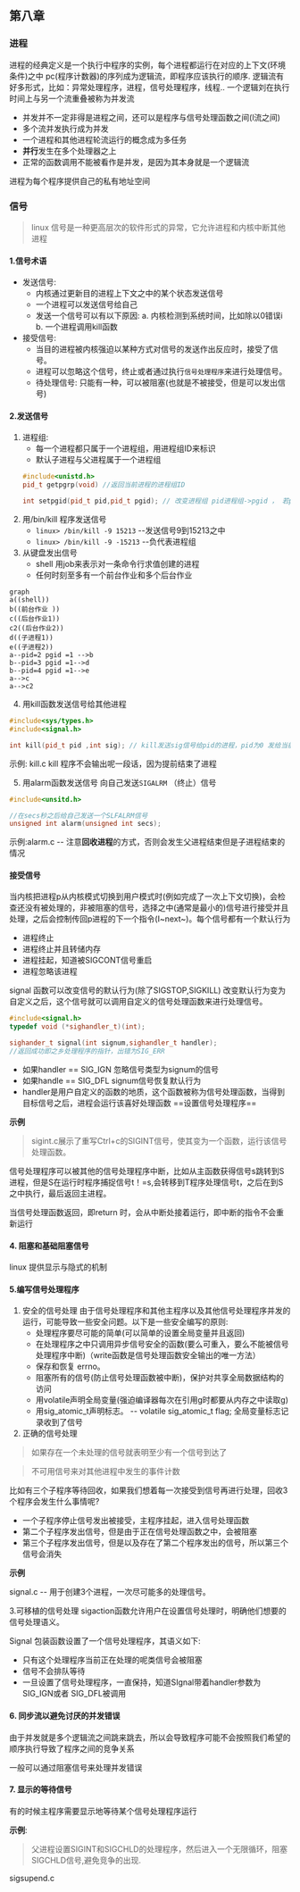 ## 第八章

### 进程
进程的经典定义是一个执行中程序的实例，每个进程都运行在对应的上下文(环境条件)之中
pc(程序计数器)的序列成为逻辑流，即程序应该执行的顺序.
逻辑流有好多形式，比如：异常处理程序，进程，信号处理程序，线程..
一个逻辑刘在执行时间上与另一个流重叠被称为并发流
+ 并发并不一定非得是进程之间，还可以是程序与信号处理函数之间(l流之间)
+ 多个流并发执行成为并发
+ 一个进程和其他进程轮流运行的概念成为多任务
+ **并行**发生在多个处理器之上
+ 正常的函数调用不能被看作是并发，是因为其本身就是一个逻辑流

进程为每个程序提供自己的私有地址空间
### 信号
> linux 信号是一种更高层次的软件形式的异常，它允许进程和内核中断其他进程

#### 1.信号术语
+ 发送信号:
     + 内核通过更新目的进程上下文之中的某个状态发送信号
     + 一个进程可以发送信号给自己
     + 发送一个信号可以有以下原因:
     a. 内核检测到系统时间，比如除以0错误i
     b. 一个进程调用kill函数
+ 接受信号:
    +  当目的进程被内核强迫以某种方式对信号的发送作出反应时，接受了信号。
    +  进程可以忽略这个信号，终止或者通过执行`信号处理程序`来进行处理信号。
    +  待处理信号: 只能有一种，可以被阻塞(也就是不被接受，但是可以发出信号) 

#### 2.发送信号
1. 进程组:
     + 每一个进程都只属于一个进程组，用进程组ID来标识 
     + 默认子进程与父进程属于一个进程组
     ```cpp
     #include<unistd.h>
     pid_t getpgrp(void) //返回当前进程的进程组ID

     int setpgid(pid_t pid,pid_t pgid); // 改变进程组 pid进程组->pgid ， 若pgid 为0，用pid指定的PID作为id
     ```
2. 用/bin/kill 程序发送信号
    +  `linux> /bin/kill -9 15213` --发送信号9到15213之中
    +  `linux> /bin/kill -9 -15213` --负代表进程组
3.  从键盘发出信号
    + shell 用job来表示对一条命令行求值创建的进程
    + 任何时刻至多有一个前台作业和多个后台作业
```mermaid
graph
a((shell))
b((前台作业 ))
c((后台作业1))
c2((后台作业2))
d((子进程1))
e((子进程2))
a--pid=2 pgid =1 -->b 
b--pid=3 pgid =1-->d
b--pid=4 pgid =1-->e
a-->c
a-->c2
``` 
4. 用kill函数发送信号给其他进程
```cpp
#include<sys/types.h>
#include<signal.h>

int kill(pid_t pid ,int sig); // kill发送sig信号给pid的进程，pid为0 发给当前进程组所有进程
```
示例: kill.c
kill 程序不会输出呢一段话，因为提前结束了进程

5. 用alarm函数发送信号
向自己发送`SIGALRM`  （终止）信号
```cpp
#include<unsitd.h>

//在secs秒之后给自己发送一个SLFALRM信号
unsigned int alarm(unsigned int secs);
```
示例:alarm.c -- 注意**回收进程**的方式，否则会发生父进程结束但是子进程结束的情况

#### 接受信号
当内核把进程p从内核模式切换到用户模式时(例如完成了一次上下文切换)，会检查还没有被处理的，非被阻塞的信号，选择之中(通常是最小的)信号进行接受并且处理，之后会控制传回p进程的下一个指令(I~next~)。每个信号都有一个默认行为
+ 进程终止
+ 进程终止并且转储内存
+ 进程挂起，知道被SIGCONT信号重启
+ 进程忽略该进程

signal 函数可以改变信号的默认行为(除了SIGSTOP,SIGKILL)
改变默认行为变为自定义之后，这个信号就可以调用自定义的信号处理函数来进行处理信号。

```cpp
#include<signal.h>
typedef void (*sighandler_t)(int);

sighander_t signal(int signum,sighandler_t handler);
//返回成功即之乡处理程序的指针，出错为SIG_ERR
```

+ 如果handler == SIG_IGN 忽略信号类型为signum的信号
+ 如果handle == SIG_DFL signum信号恢复默认行为
+ handler是用户自定义的函数的地质，这个函数被称为信号处理函数，当得到目标信号之后，进程会运行该喜好处理函数 ==设置信号处理程序==

**示例**

>sigint.c展示了重写Ctrl+c的SIGINT信号，使其变为一个函数，运行该信号处理函数。

信号处理程序可以被其他的信号处理程序中断，比如从主函数获得信号s跳转到S进程，但是S在运行时程序捕捉信号t！=s,会转移到T程序处理信号t，之后在到S之中执行，最后返回主进程。

当信号处理函数返回，即return 时，会从中断处接着运行，即中断的指令不会重新运行

#### 4. 阻塞和基础阻塞信号
linux 提供显示与隐式的机制
#### 5.编写信号处理程序
1. 安全的信号处理
 由于信号处理程序和其他主程序以及其他信号处理程序并发的运行，可能导致一些安全问题。以下是一些安全编写的原则:
    + 处理程序要尽可能的简单(可以简单的设置全局变量并且返回)
    + 在处理程序之中只调用异步信号安全的函数(要么可重入，要么不能被信号处理程序中断)（write函数是信号处理函数安全输出的唯一方法）
    + 保存和恢复 errno。
    + 阻塞所有的信号(防止信号处理函数被中断)，保护对共享全局数据结构的访问
    + 用volatile声明全局变量(强迫编译器每次在引用g时都要从内存之中读取g)
    + 用sig_atomic_t声明标志。 -- volatile sig_atomic_t flag; 全局变量标志记录收到了信号
2. 正确的信号处理
>如果存在一个未处理的信号就表明至少有一个信号到达了

> 不可用信号来对其他进程中发生的事件计数

比如有三个子程序等待回收，如果我们想着每一次接受到信号再进行处理，回收3个程序会发生什么事情呢?
+ 一个子程序停止信号发出被接受，主程序挂起，进入信号处理函数
+ 第二个子程序发出信号，但是由于正在信号处理函数之中，会被阻塞
+ 第三个子程序发出信号，但是以及存在了第二个程序发出的信号，所以第三个信号会消失

**示例**

signal.c -- 用于创建3个进程，一次尽可能多的处理信号。

3.可移植的信号处理
sigaction函数允许用户在设置信号处理时，明确他们想要的信号处理语义。

Signal 包装函数设置了一个信号处理程序，其语义如下:

+ 只有这个处理程序当前正在处理的呢类信号会被阻塞
+ 信号不会排队等待
+ 一旦设置了信号处理程序，一直保持，知道SIgnal带着handler参数为 SIG_IGN或者 SIG_DFL被调用

#### 6.  同步流以避免讨厌的并发错误

由于并发就是多个逻辑流之间跳来跳去，所以会导致程序可能不会按照我们希望的顺序执行导致了程序之间的竞争关系

一般可以通过阻塞信号来处理并发错误

#### 7. 显示的等待信号
有的时候主程序需要显示地等待某个信号处理程序运行

**示例**:
>父进程设置SIGINT和SIGCHLD的处理程序，然后进入一个无限循环，阻塞SIGCHLD信号,避免竞争的出现.

sigsupend.c
